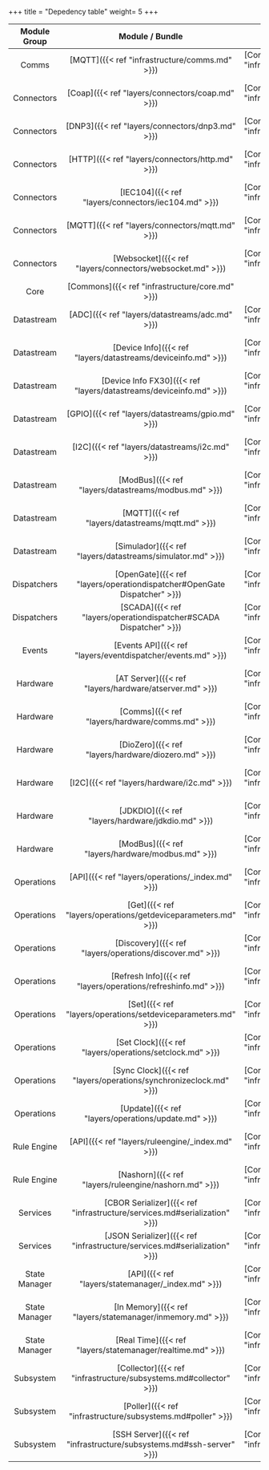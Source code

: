 +++
title = "Depedency table"
weight= 5
+++


| Module Group  | Module / Bundle                                                | Dependencies                                          |                                                  |                                                       |                                                   |
| :-----------: | :------------------------------------------------------------: | :---------------------------------------------------: | :----------------------------------------------: | :---------------------------------------------------: | :-----------------------------------------------: |
| Comms         | [MQTT]({{< ref "infrastructure/comms.md" >}})                            | [Core Commons]({{< ref "infrastructure/core.md" >}})            |                                                  |                                                       |                                                   |
| Connectors    | [Coap]({{< ref "layers/connectors/coap.md" >}})                          | [Core Commons]({{< ref "infrastructure/core.md" >}})            | [AT Server]({{< ref "layers/hardware/atserver.md" >}})      |                                                       |                                                   |
| Connectors    | [DNP3]({{< ref "layers/connectors/dnp3.md" >}})                           | [Core Commons]({{< ref "infrastructure/core.md" >}})            |                                                  |                                                       |                                                   |
| Connectors    | [HTTP]({{< ref "layers/connectors/http.md" >}})                          | [Core Commons]({{< ref "infrastructure/core.md" >}})            |                                                  |                                                       |                                                   |
| Connectors    | [IEC104]({{< ref "layers/connectors/iec104.md" >}})                      | [Core Commons]({{< ref "infrastructure/core.md" >}})            |                                                  |                                                       |                                                   |
| Connectors    | [MQTT]({{< ref "layers/connectors/mqtt.md" >}})                          | [Core Commons]({{< ref "infrastructure/core.md" >}})            | [MQTT Comms]({{< ref "infrastructure/comms.md" >}})        |                                                       |                                                   |
| Connectors    | [Websocket]({{< ref "layers/connectors/websocket.md" >}})                | [Core Commons]({{< ref "infrastructure/core.md" >}})            |                                                  |                                                       |                                                   |
| Core          | [Commons]({{< ref "infrastructure/core.md" >}})                          |                                                       |                                                  |                                                       |                                                   |
| Datastream    | [ADC]({{< ref "layers/datastreams/adc.md" >}})                           | [Core Commons]({{< ref "infrastructure/core.md" >}})            |                                                  |                                                       |                                                   |
| Datastream    | [Device Info]({{< ref "layers/datastreams/deviceinfo.md" >}})            | [Core Commons]({{< ref "infrastructure/core.md" >}})            |                                                  |                                                       |                                                   |
| Datastream    | [Device Info FX30]({{< ref "layers/datastreams/deviceinfo.md" >}})       | [Core Commons]({{< ref "infrastructure/core.md" >}})            |                                                  |                                                       |                                                   |
| Datastream    | [GPIO]({{< ref "layers/datastreams/gpio.md" >}})                         | [Core Commons]({{< ref "infrastructure/core.md" >}})            |                                                  |                                                       |                                                   |
| Datastream    | [I2C]({{< ref "layers/datastreams/i2c.md" >}})                           | [Core Commons]({{< ref "infrastructure/core.md" >}})            | [Event API]({{< ref "layers/eventdispatcher/events.md" >}}) |                                                       |                                                   |
| Datastream    | [ModBus]({{< ref "layers/datastreams/modbus.md" >}})                     | [Core Commons]({{< ref "infrastructure/core.md" >}})            |                                                  |                                                       |                                                   |
| Datastream    | [MQTT]({{< ref "layers/datastreams/mqtt.md" >}})                         | [Core Commons]({{< ref "infrastructure/core.md" >}})            | [MQTT Comms]({{< ref "infrastructure/comms.md" >}})        |                                                       |                                                   |
| Datastream    | [Simulador]({{< ref "layers/datastreams/simulator.md" >}})               | [Core Commons]({{< ref "infrastructure/core.md" >}})            |                                                  |                                                       |                                                   |
| Dispatchers   | [OpenGate]({{< ref "layers/operationdispatcher#OpenGate Dispatcher" >}}) | [Core Commons]({{< ref "infrastructure/core.md" >}})            | [Operation API]({{< ref "layers/operations" >}})            | [Event API]({{< ref "layers/eventdispatcher/events.md" >}})      |                                                   |
| Dispatchers   | [SCADA]({{< ref "layers/operationdispatcher#SCADA Dispatcher" >}})        | [Core Commons]({{< ref "infrastructure/core.md" >}})            |                                                  |                                                       |                                                   |
| Events        | [Events API]({{< ref "layers/eventdispatcher/events.md" >}})              | [Core Commons]({{< ref "infrastructure/core.md" >}})            |                                                  |                                                       |                                                   |
| Hardware      | [AT Server]({{< ref "layers/hardware/atserver.md" >}})                    | [Core Commons]({{< ref "infrastructure/core.md" >}})            |                                                  |                                                       |                                                   |
| Hardware      | [Comms]({{< ref "layers/hardware/comms.md" >}})                           | [Core Commons]({{< ref "infrastructure/core.md" >}})            |                                                  |                                                       |                                                   |
| Hardware      | [DioZero]({{< ref "layers/hardware/diozero.md" >}})                       | [Core Commons]({{< ref "infrastructure/core.md" >}})            |                                                  |                                                       |                                                   |
| Hardware      | [I2C]({{< ref "layers/hardware/i2c.md" >}})                               | [Core Commons]({{< ref "infrastructure/core.md" >}})            |                                                  |                                                       |                                                   |
| Hardware      | [JDKDIO]({{< ref "layers/hardware/jdkdio.md" >}})                         | [Core Commons]({{< ref "infrastructure/core.md" >}})            |                                                  |                                                       |                                                   |
| Hardware      | [ModBus]({{< ref "layers/hardware/modbus.md" >}})                         | [Core Commons]({{< ref "infrastructure/core.md" >}})            |                                                  |                                                       |                                                   |
| Operations    | [API]({{< ref "layers/operations/_index.md" >}})                          | [Core Commons]({{< ref "infrastructure/core.md" >}})            |                                                  |                                                       |                                                   |
| Operations    | [Get]({{< ref "layers/operations/getdeviceparameters.md" >}})             | [Core Commons]({{< ref "infrastructure/core.md" >}}) | [Operation API]({{< ref "layers/operations" >}})            |                                                       |                                                   |
| Operations    | [Discovery]({{< ref "layers/operations/discover.md" >}})                  | [Core Commons]({{< ref "infrastructure/core.md" >}})            | [Operation API]({{< ref "layers/operations" >}})            | [MQTT Comms]({{< ref "infrastructure/comms.md" >}})             |                                                   |
| Operations    | [Refresh Info]({{< ref "layers/operations/refreshinfo.md" >}})            | [Core Commons]({{< ref "infrastructure/core.md" >}}) | [Operation API]({{< ref "layers/operations" >}})            |                                                       |                                                   |
| Operations    | [Set]({{< ref "layers/operations/setdeviceparameters.md" >}})             | [Core Commons]({{< ref "infrastructure/core.md" >}}) | [Operation API]({{< ref "layers/operations" >}})            |                                                       |                                                   |
| Operations    | [Set Clock]({{< ref "layers/operations/setclock.md" >}})                  | [Core Commons]({{< ref "infrastructure/core.md" >}})            | [Operation API]({{< ref "layers/operations" >}})            | |                                                   |
| Operations    | [Sync Clock]({{< ref "layers/operations/synchronizeclock.md" >}})         | [Core Commons]({{< ref "infrastructure/core.md" >}})            | [Operation API]({{< ref "layers/operations" >}})            | |                                                   |
| Operations    | [Update]({{< ref "layers/operations/update.md" >}})                       | [Core Commons]({{< ref "infrastructure/core.md" >}})            | [Operation API]({{< ref "layers/operations" >}})            |                                                       |                                                   |
| Rule Engine   | [API]({{< ref "layers/ruleengine/_index.md" >}})                          | [Core Commons]({{< ref "infrastructure/core.md" >}})            | [Event API]({{< ref "layers/eventdispatcher/events.md" >}}) |                                                       |                                                   |
| Rule Engine   | [Nashorn]({{< ref "layers/ruleengine/nashorn.md" >}})                     | [Core Commons]({{< ref "infrastructure/core.md" >}})            | [Event API]({{< ref "layers/eventdispatcher/events.md" >}}) | | [Rule Engine API]({{< ref "layers/ruleengine/_index.md" >}}) |
| Services      | [CBOR Serializer]({{< ref "infrastructure/services.md#serialization" >}}) | [Core Commons]({{< ref "infrastructure/core.md" >}})            |                                                  |                                                       |                                                   |
| Services      | [JSON Serializer]({{< ref "infrastructure/services.md#serialization" >}}) | [Core Commons]({{< ref "infrastructure/core.md" >}})            |                                                  |                                                       |                                                   |
| State Manager | [API]({{< ref "layers/statemanager/_index.md" >}})                        | [Core Commons]({{< ref "infrastructure/core.md" >}})            | [Event API]({{< ref "layers/eventdispatcher/events.md" >}}) |                                                       |                                                   |
| State Manager | [In Memory]({{< ref "layers/statemanager/inmemory.md" >}})                | [Core Commons]({{< ref "infrastructure/core.md" >}})            | [Event API]({{< ref "layers/eventdispatcher/events.md" >}}) | | [Rule Engine API]({{< ref "layers/ruleengine/_index.md" >}}) |
| State Manager | [Real Time]({{< ref "layers/statemanager/realtime.md" >}})                | [Core Commons]({{< ref "infrastructure/core.md" >}})            | [Event API]({{< ref "layers/eventdispatcher/events.md" >}}) | |                                                   |
| Subsystem     | [Collector]({{< ref "infrastructure/subsystems.md#collector" >}})         | [Core Commons]({{< ref "infrastructure/core.md" >}})            | [Event API]({{< ref "layers/eventdispatcher/events.md" >}}) | |                                                   |
| Subsystem     | [Poller]({{< ref "infrastructure/subsystems.md#poller" >}})               | [Core Commons]({{< ref "infrastructure/core.md" >}})            |                                                  |                                                       |                                                   |
| Subsystem     | [SSH Server]({{< ref "infrastructure/subsystems.md#ssh-server" >}})       | [Core Commons]({{< ref "infrastructure/core.md" >}})            |                                                  |                                                       |                                                   |
